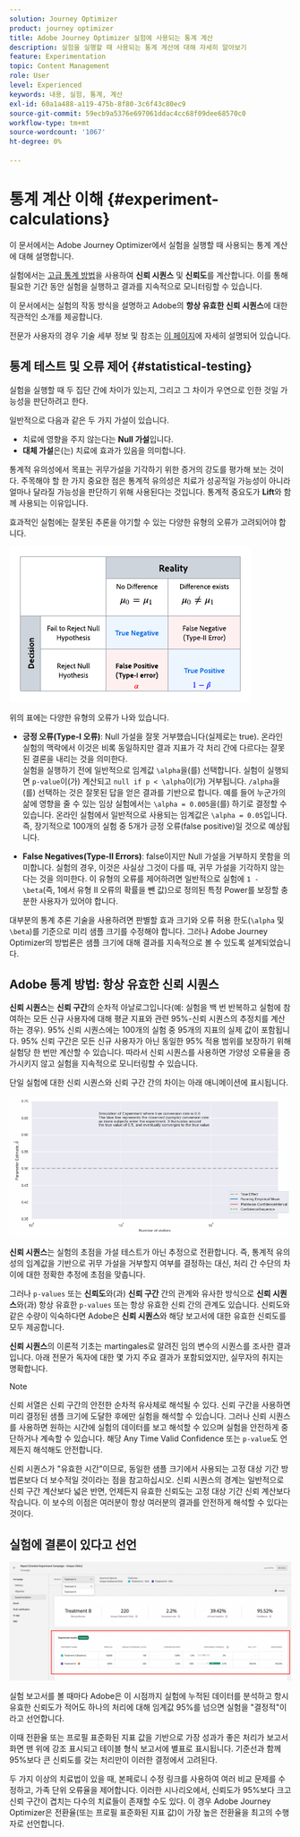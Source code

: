 ```yaml
---
solution: Journey Optimizer
product: journey optimizer
title: Adobe Journey Optimizer 실험에 사용되는 통계 계산
description: 실험을 실행할 때 사용되는 통계 계산에 대해 자세히 알아보기
feature: Experimentation
topic: Content Management
role: User
level: Experienced
keywords: 내용, 실험, 통계, 계산
exl-id: 60a1a488-a119-475b-8f80-3c6f43c80ec9
source-git-commit: 59ecb9a5376e697061ddac4cc68f09dee68570c0
workflow-type: tm+mt
source-wordcount: '1067'
ht-degree: 0%

---
```


# 통계 계산 이해 {#experiment-calculations}

이 문서에서는 Adobe Journey Optimizer에서 실험을 실행할 때 사용되는 통계 계산에 대해 설명합니다.

실험에서는 [고급 통계 방법](../content-management/assets/confidence_sequence_technical_details.pdf)을 사용하여 **신뢰 시퀀스** 및 **신뢰도**&#x200B;를 계산합니다. 이를 통해 필요한 기간 동안 실험을 실행하고 결과를 지속적으로 모니터링할 수 있습니다.

이 문서에서는 실험의 작동 방식을 설명하고 Adobe의 **항상 유효한 신뢰 시퀀스**&#x200B;에 대한 직관적인 소개를 제공합니다.

전문가 사용자의 경우 기술 세부 정보 및 참조는 [이 페이지](../content-management/assets/confidence_sequence_technical_details.pdf)에 자세히 설명되어 있습니다.

## 통계 테스트 및 오류 제어 {#statistical-testing}

실험을 실행할 때 두 집단 간에 차이가 있는지, 그리고 그 차이가 우연으로 인한 것일 가능성을 판단하려고 한다.

일반적으로 다음과 같은 두 가지 가설이 있습니다.

* 치료에 영향을 주지 않는다는 **Null 가설**&#x200B;입니다.
* **대체 가설**&#x200B;은(는) 치료에 효과가 있음을 의미합니다.

통계적 유의성에서 목표는 귀무가설을 기각하기 위한 증거의 강도를 평가해 보는 것이다. 주목해야 할 한 가지 중요한 점은 통계적 유의성은 치료가 성공적일 가능성이 아니라 얼마나 달라질 가능성을 판단하기 위해 사용된다는 것입니다. 통계적 중요도가 **Lift**&#x200B;와 함께 사용되는 이유입니다.

효과적인 실험에는 잘못된 추론을 야기할 수 있는 다양한 유형의 오류가 고려되어야 합니다.

![](assets/technote_1.png)

위의 표에는 다양한 유형의 오류가 나와 있습니다.

* **긍정 오류(Type-I 오류)**: Null 가설을 잘못 거부했습니다(실제로는 true). 온라인 실험의 맥락에서 이것은 비록 동일하지만 결과 지표가 각 처리 간에 다르다는 잘못된 결론을 내리는 것을 의미한다.
  </br>실험을 실행하기 전에 일반적으로 임계값 `\alpha`을(를) 선택합니다. 실험이 실행되면 `p-value`이(가) 계산되고 `null if p < \alpha`이(가) 거부됩니다. `/alpha`을(를) 선택하는 것은 잘못된 답을 얻은 결과를 기반으로 합니다. 예를 들어 누군가의 삶에 영향을 줄 수 있는 임상 실험에서는 `\alpha = 0.005`을(를) 하기로 결정할 수 있습니다. 온라인 실험에서 일반적으로 사용되는 임계값은 `\alpha = 0.05`입니다. 즉, 장기적으로 100개의 실험 중 5개가 긍정 오류(false positive)일 것으로 예상됩니다.

* **False Negatives(Type-II Errors)**: false이지만 Null 가설을 거부하지 못함을 의미합니다. 실험의 경우, 이것은 사실상 그것이 다를 때, 귀무 가설을 기각하지 않는다는 것을 의미한다. 이 유형의 오류를 제어하려면 일반적으로 실험에 `1 - \beta`(즉, 1에서 유형 II 오류의 확률을 뺀 값)으로 정의된 특정 Power를 보장할 충분한 사용자가 있어야 합니다.

대부분의 통계 추론 기술을 사용하려면 판별할 효과 크기와 오류 허용 한도(`\alpha` 및 `\beta`)를 기준으로 미리 샘플 크기를 수정해야 합니다. 그러나 Adobe Journey Optimizer의 방법론은 샘플 크기에 대해 결과를 지속적으로 볼 수 있도록 설계되었습니다.

## Adobe 통계 방법: 항상 유효한 신뢰 시퀀스

**신뢰 시퀀스**&#x200B;는 **신뢰 구간**&#x200B;의 순차적 아날로그입니다(예: 실험을 백 번 반복하고 실험에 참여하는 모든 신규 사용자에 대해 평균 지표와 관련 95%-신뢰 시퀀스의 추정치를 계산하는 경우). 95% 신뢰 시퀀스에는 100개의 실험 중 95개의 지표의 실제 값이 포함됩니다. 95% 신뢰 구간은 모든 신규 사용자가 아닌 동일한 95% 적용 범위를 보장하기 위해 실험당 한 번만 계산할 수 있습니다. 따라서 신뢰 시퀀스를 사용하면 가양성 오류율을 증가시키지 않고 실험을 지속적으로 모니터링할 수 있습니다.

단일 실험에 대한 신뢰 시퀀스와 신뢰 구간 간의 차이는 아래 애니메이션에 표시됩니다.

![](assets/technote_2.gif)

**신뢰 시퀀스**&#x200B;는 실험의 초점을 가설 테스트가 아닌 추정으로 전환합니다. 즉, 통계적 유의성의 임계값을 기반으로 귀무 가설을 거부할지 여부를 결정하는 대신, 처리 간 수단의 차이에 대한 정확한 추정에 초점을 맞춥니다.

그러나 `p-values` 또는 **신뢰도**&#x200B;와(과) **신뢰 구간** 간의 관계와 유사한 방식으로 **신뢰 시퀀스**&#x200B;와(과) 항상 유효한 `p-values` 또는 항상 유효한 신뢰 간의 관계도 있습니다. 신뢰도와 같은 수량이 익숙하다면 Adobe은 **신뢰 시퀀스**&#x200B;와 해당 보고서에 대한 유효한 신뢰도를 모두 제공합니다.

**신뢰 시퀀스**&#x200B;의 이론적 기초는 martingales로 알려진 임의 변수의 시퀀스를 조사한 결과입니다. 아래 전문가 독자에 대한 몇 가지 주요 결과가 포함되었지만, 실무자의 취지는 명확합니다.

>[!NOTE]
>
>신뢰 서열은 신뢰 구간의 안전한 순차적 유사체로 해석될 수 있다. 신뢰 구간을 사용하면 미리 결정된 샘플 크기에 도달한 후에만 실험을 해석할 수 있습니다. 그러나 신뢰 시퀀스를 사용하면 원하는 시간에 실험의 데이터를 보고 해석할 수 있으며 실험을 안전하게 중단하거나 계속할 수 있습니다. 해당 Any Time Valid Confidence 또는 `p-value`도 언제든지 해석해도 안전합니다.

신뢰 시퀀스가 &quot;유효한 시간&quot;이므로, 동일한 샘플 크기에서 사용되는 고정 대상 기간 방법론보다 더 보수적일 것이라는 점을 참고하십시오. 신뢰 시퀀스의 경계는 일반적으로 신뢰 구간 계산보다 넓은 반면, 언제든지 유효한 신뢰도는 고정 대상 기간 신뢰 계산보다 작습니다. 이 보수의 이점은 여러분이 항상 여러분의 결과를 안전하게 해석할 수 있다는 것이다.

## 실험에 결론이 있다고 선언

![](assets/experimentation_report_2.png)

실험 보고서를 볼 때마다 Adobe은 이 시점까지 실험에 누적된 데이터를 분석하고 항시 유효한 신뢰도가 적어도 하나의 처리에 대해 임계값 95%를 넘으면 실험을 &quot;결정적&quot;이라고 선언합니다.

이때 전환율 또는 프로필 표준화된 지표 값을 기반으로 가장 성과가 좋은 처리가 보고서 화면 맨 위에 강조 표시되고 테이블 형식 보고서에 별표로 표시됩니다. 기준선과 함께 95%보다 큰 신뢰도를 갖는 처리만이 이러한 결정에서 고려된다.

두 가지 이상의 치료법이 있을 때, 본페로니 수정 링크를 사용하여 여러 비교 문제를 수정하고, 가족 단위 오류율을 제어합니다. 이러한 시나리오에서, 신뢰도가 95%보다 크고 신뢰 구간이 겹치는 다수의 치료들이 존재할 수도 있다. 이 경우 Adobe Journey Optimizer은 전환율(또는 프로필 표준화된 지표 값)이 가장 높은 전환율을 최고의 수행자로 선언합니다.
